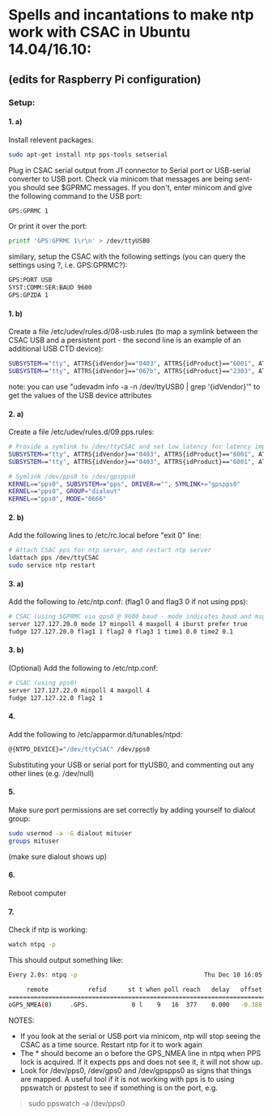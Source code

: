 # Spells and incantations to make ntp work with CSAC in Ubuntu 14.04/16.10:
## (edits for Raspberry Pi configuration)

### Setup:
#### 1. a)

Install relevent packages: 

```sh
sudo apt-get install ntp pps-tools setserial
```

Plug in CSAC serial output from J1 connector to Serial port or USB-serial converter to USB port.  Check via minicom that messages are being sent- you should see $GPRMC messages.  If you don't, enter minicom and give the following command to the USB port:

```sh
GPS:GPRMC 1
```

Or print it over the port:

```sh
printf 'GPS:GPRMC 1\r\n' > /dev/ttyUSB0
```

similary, setup the CSAC with the following settings (you can query the settings using ?, i.e. GPS:GPRMC?):

```sh
GPS:PORT USB
SYST:COMM:SER:BAUD 9600
GPS:GPZDA 1
```

#### 1. b) 
Create a file /etc/udev/rules.d/08-usb.rules (to map a symlink between the CSAC USB and a persistent port - the second line is an example of an additional USB CTD device):

```sh
SUBSYSTEM=="tty", ATTRS{idVendor}=="0403", ATTRS{idProduct}=="6001", ATTRS{serial}=="A7040W32", SYMLINK+="ttyCSAC"
SUBSYSTEM=="tty", ATTRS{idVendor}=="067b", ATTRS{idProduct}=="2303", ATTRS{product}=="USB-Serial Controller D", SYMLINK+="ttyCTD"
```

note: you can use "udevadm info -a -n /dev/ttyUSB0 | grep '{idVendor}'" to get the values of the USB device attributes

#### 2. a) 

Create a file /etc/udev/rules.d/09.pps.rules:

```sh
# Provide a symlink to /dev/ttyCSAC and set low_latency for latency improvement
SUBSYSTEM=="tty", ATTRS{idVendor}=="0403", ATTRS{idProduct}=="6001", ATTRS{serial}=="A7040W32", SYMLINK+="gps0", MODE="0666"
SUBSYSTEM=="tty", ATTRS{idVendor}=="0403", ATTRS{idProduct}=="6001", ATTRS{serial}=="A7040W32", RUN+="/bin/setserial /dev/%k low_latency"

# Symlink /dev/pps0 to /dev/gpspps0
KERNEL=="pps0", SUBSYSTEM=="pps", DRIVER=="", SYMLINK+="gpspps0"
KERNEL=="pps0", GROUP="dialout"
KERNEL=="pps0", MODE="0666"
```

#### 2. b) 

Add the following lines to /etc/rc.local before "exit 0" line:

```sh
# Attach CSAC pps for ntp server, and restart ntp server
ldattach pps /dev/ttyCSAC
sudo service ntp restart
```

#### 3. a) 
Add the following to /etc/ntp.conf: (flag1 0 and flag3 0 if not using pps):

```sh
# CSAC (using $GPRMC via gps0 @ 9600 baud - mode indicates baud and msg: 16 is 9600, 1 is process $GPRMC)
server 127.127.20.0 mode 17 minpoll 4 maxpoll 4 iburst prefer true
fudge 127.127.20.0 flag1 1 flag2 0 flag3 1 time1 0.0 time2 0.1
```

#### 3. b) 
(Optional) Add the following to /etc/ntp.conf:

```sh
# CSAC (using pps0)
server 127.127.22.0 minpoll 4 maxpoll 4
fudge 127.127.22.0 flag2 1
```

#### 4. 

Add the following to /etc/apparmor.d/tunables/ntpd:

```sh
@{NTPD_DEVICE}="/dev/ttyCSAC" /dev/pps0
```

Substituting your USB or serial port for ttyUSB0, and commenting out any other lines (e.g. /dev/null)

#### 5. 

Make sure port permissions are set correctly by adding yourself to dialout group:

```sh
sudo usermod -a -G dialout mituser
groups mituser
```

(make sure dialout shows up)

#### 6. 
Reboot computer

#### 7. 

Check if ntp is working:

```sh
watch ntpq -p
```

This should output something like: 

```sh
Every 2.0s: ntpq -p                                   Thu Dec 10 16:05:21 2015

     remote           refid      st t when poll reach   delay   offset  jitter
==============================================================================
oGPS_NMEA(0)     .GPS.            0 l    9   16  377    0.000   -0.388   0.774
```

NOTES:
* If you look at the serial or USB port via minicom, ntp will stop seeing the CSAC as a time source.  Restart ntp for it to work again
* The * should become an o before the GPS_NMEA line in ntpq when PPS lock is acquired.  If it expects pps and does not see it, it will not show up.
* Look for /dev/pps0, /dev/gps0 and /dev/gpspps0 as signs that things are mapped.  A useful tool if it is not working with pps is to using ppswatch or ppstest to see if something is on the port, e.g.
> sudo ppswatch -a /dev/pps0


